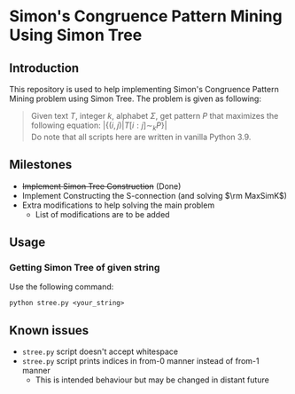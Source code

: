 # Simon's Congruence Pattern Mining Using Simon Tree

## Introduction
This repository is used to help implementing Simon's Congruence Pattern Mining problem using Simon Tree. The problem is given as following:  
> Given text $T$, integer $k$, alphabet $\Sigma$, get pattern $P$ that maximizes the following equation:
> $\lvert \lbrace (i,j) | T[i:j] \sim_k P \rbrace \rvert$  
Do note that all scripts here are written in vanilla Python 3.9.

## Milestones
- ~~Implement Simon Tree Construction~~ (Done)
- Implement Constructing the S-connection (and solving $\rm MaxSimK$)
- Extra modifications to help solving the main problem
  - List of modifications are to be added

## Usage
### Getting Simon Tree of given string
Use the following command:  
```
python stree.py <your_string>
```

## Known issues
- `stree.py` script doesn't accept whitespace
- `stree.py` script prints indices in from-0 manner instead of from-1 manner
  - This is intended behaviour but may be changed in distant future
